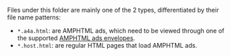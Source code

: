Files under this folder are mainly one of the 2 types, differentiated
by their file name patterns:

-   `*.a4a.html`: are AMPHTML ads, which need to be viewed through
    one of the supported [AMPHTML ads envelopes](../../../../docs/testing.md#a4a-envelope-a4a-a4a-3p).
-   `*.host.html`: are regular HTML pages that load AMPHTML ads.
